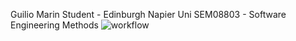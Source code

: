 
Guilio Marin
Student - Edinburgh Napier Uni
SEM08803 - Software Engineering Methods
![workflow](https://github.com/GuilioM/sem/actions/workflows/main.yml/badge.svg)

